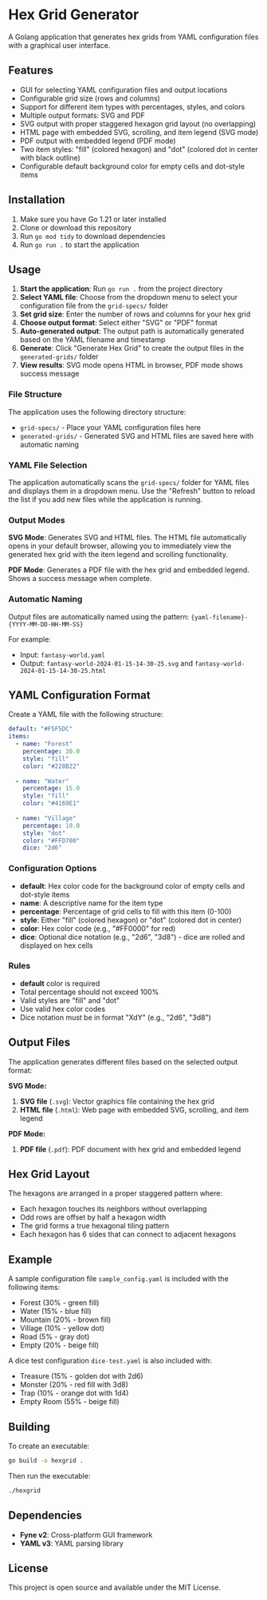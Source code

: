 # Hex Grid Generator

A Golang application that generates hex grids from YAML configuration files with a graphical user interface.

## Features

- GUI for selecting YAML configuration files and output locations
- Configurable grid size (rows and columns)
- Support for different item types with percentages, styles, and colors
- Multiple output formats: SVG and PDF
- SVG output with proper staggered hexagon grid layout (no overlapping)
- HTML page with embedded SVG, scrolling, and item legend (SVG mode)
- PDF output with embedded legend (PDF mode)
- Two item styles: "fill" (colored hexagon) and "dot" (colored dot in center with black outline)
- Configurable default background color for empty cells and dot-style items

## Installation

1. Make sure you have Go 1.21 or later installed
2. Clone or download this repository
3. Run `go mod tidy` to download dependencies
4. Run `go run .` to start the application

## Usage

1. **Start the application**: Run `go run .` from the project directory
2. **Select YAML file**: Choose from the dropdown menu to select your configuration file from the `grid-specs/` folder
3. **Set grid size**: Enter the number of rows and columns for your hex grid
4. **Choose output format**: Select either "SVG" or "PDF" format
5. **Auto-generated output**: The output path is automatically generated based on the YAML filename and timestamp
6. **Generate**: Click "Generate Hex Grid" to create the output files in the `generated-grids/` folder
7. **View results**: SVG mode opens HTML in browser, PDF mode shows success message

### File Structure

The application uses the following directory structure:
- `grid-specs/` - Place your YAML configuration files here
- `generated-grids/` - Generated SVG and HTML files are saved here with automatic naming

### YAML File Selection

The application automatically scans the `grid-specs/` folder for YAML files and displays them in a dropdown menu. Use the "Refresh" button to reload the list if you add new files while the application is running.

### Output Modes

**SVG Mode**: Generates SVG and HTML files. The HTML file automatically opens in your default browser, allowing you to immediately view the generated hex grid with the item legend and scrolling functionality.

**PDF Mode**: Generates a PDF file with the hex grid and embedded legend. Shows a success message when complete.

### Automatic Naming

Output files are automatically named using the pattern:
`{yaml-filename}-{YYYY-MM-DD-HH-MM-SS}`

For example:
- Input: `fantasy-world.yaml`
- Output: `fantasy-world-2024-01-15-14-30-25.svg` and `fantasy-world-2024-01-15-14-30-25.html`

## YAML Configuration Format

Create a YAML file with the following structure:

```yaml
default: "#F5F5DC"
items:
  - name: "Forest"
    percentage: 30.0
    style: "fill"
    color: "#228B22"
  
  - name: "Water"
    percentage: 15.0
    style: "fill"
    color: "#4169E1"
  
  - name: "Village"
    percentage: 10.0
    style: "dot"
    color: "#FFD700"
    dice: "2d6"
```

### Configuration Options

- **default**: Hex color code for the background color of empty cells and dot-style items
- **name**: A descriptive name for the item type
- **percentage**: Percentage of grid cells to fill with this item (0-100)
- **style**: Either "fill" (colored hexagon) or "dot" (colored dot in center)
- **color**: Hex color code (e.g., "#FF0000" for red)
- **dice**: Optional dice notation (e.g., "2d6", "3d8") - dice are rolled and displayed on hex cells

### Rules

- **default** color is required
- Total percentage should not exceed 100%
- Valid styles are "fill" and "dot"
- Use valid hex color codes
- Dice notation must be in format "XdY" (e.g., "2d6", "3d8")

## Output Files

The application generates different files based on the selected output format:

**SVG Mode:**
1. **SVG file** (`.svg`): Vector graphics file containing the hex grid
2. **HTML file** (`.html`): Web page with embedded SVG, scrolling, and item legend

**PDF Mode:**
1. **PDF file** (`.pdf`): PDF document with hex grid and embedded legend

## Hex Grid Layout

The hexagons are arranged in a proper staggered pattern where:
- Each hexagon touches its neighbors without overlapping
- Odd rows are offset by half a hexagon width
- The grid forms a true hexagonal tiling pattern
- Each hexagon has 6 sides that can connect to adjacent hexagons

## Example

A sample configuration file `sample_config.yaml` is included with the following items:
- Forest (30% - green fill)
- Water (15% - blue fill)
- Mountain (20% - brown fill)
- Village (10% - yellow dot)
- Road (5% - gray dot)
- Empty (20% - beige fill)

A dice test configuration `dice-test.yaml` is also included with:
- Treasure (15% - golden dot with 2d6)
- Monster (20% - red fill with 3d8)
- Trap (10% - orange dot with 1d4)
- Empty Room (55% - beige fill)

## Building

To create an executable:

```bash
go build -o hexgrid .
```

Then run the executable:

```bash
./hexgrid
```

## Dependencies

- **Fyne v2**: Cross-platform GUI framework
- **YAML v3**: YAML parsing library

## License

This project is open source and available under the MIT License.
